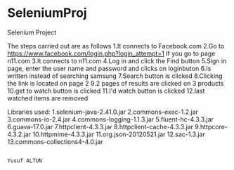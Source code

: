 SeleniumProj
============

Selenium Project

The steps carried out are as follows
  1.It connects to Facebook.com
  2.Go to https://www.facebook.com/login.php?login_attempt=1 If you go to page n11.com
  3.It connects to n11.com 
  4.Log in and click the Find button
  5.Sign in page, enter the user name and password and clicks on loginbuton
  6.Is written instead of searching samsung
  7.Search button is clicked
  8.Clicking the link is located on page 2
  9.2 pages of results are clicked on 3 products
  10.get to watch button is clicked
  11.I'd watch button is clicked
  12.last watched items are removed
  
  
Libraries used: 
   1.selenium-java-2.41.0.jar
   2.commons-exec-1.2.jar
   3.commons-io-2.4.jar
   4.commons-logging-1.1.3.jar
   5.fluent-hc-4.3.3.jar
   6.guava-17.0.jar
   7.httpclient-4.3.3.jar
   8.httpclient-cache-4.3.3.jar
   9.httpcore-4.3.2.jar
   10.httpmime-4.3.3.jar
   11.org.json-20120521.jar
   12.sac-1.3.jar
   13.commons-collections4-4.0.jar
  
                                                                                          Yusuf ALTUN
  
